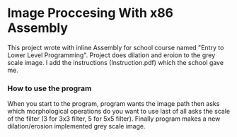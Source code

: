 # Image Proccesing With x86 Assembly 
This project wrote with inline Assembly for school course named "Entry to Lower Level Programming". Project does dilation and eroion to the grey scale image. I add the instructions (Instruction.pdf) which the school gave me.

### How to use the program

When you start to the program, program wants the image path then asks which morphological operations do you want to use last of all asks the scale of the filter (3 for 3x3 filter, 5 for 5x5 filter). Finally program makes a new  dilation/erosion implemented grey scale image.
